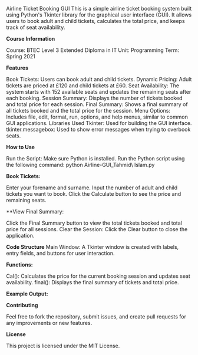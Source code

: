 Airline Ticket Booking GUI
This is a simple airline ticket booking system built using Python's Tkinter library for the graphical user interface (GUI). It allows users to book adult and child tickets, calculates the total price, and keeps track of seat availability.

**Course Information**

Course: BTEC Level 3 Extended Diploma in IT
Unit: Programming
Term: Spring 2021

**Features**

Book Tickets: Users can book adult and child tickets.
Dynamic Pricing: Adult tickets are priced at £120 and child tickets at £60.
Seat Availability: The system starts with 152 available seats and updates the remaining seats after each booking.
Session Summary: Displays the number of tickets booked and total price for each session.
Final Summary: Shows a final summary of all tickets booked and the total price for the session.
Menu Options: Includes file, edit, format, run, options, and help menus, similar to common GUI applications.
Libraries Used
Tkinter: Used for building the GUI interface.
tkinter.messagebox: Used to show error messages when trying to overbook seats.


**How to Use**

Run the Script:
Make sure Python is installed.
Run the Python script using the following command:
python Airline-GUI_Tahmid\ Islam.py


**Book Tickets:**

Enter your forename and surname.
Input the number of adult and child tickets you want to book.
Click the Calculate button to see the price and remaining seats.

**View Final Summary:

Click the Final Summary button to view the total tickets booked and total price for all sessions.
Clear the Session:
Click the Clear button to close the application.

**Code Structure**
Main Window: A Tkinter window is created with labels, entry fields, and buttons for user interaction.


**Functions:**

Cal(): Calculates the price for the current booking session and updates seat availability.
final(): Displays the final summary of tickets and total price.

**Example Output:**



**Contributing**

Feel free to fork the repository, submit issues, and create pull requests for any improvements or new features.

**License**

This project is licensed under the MIT License.

